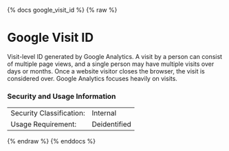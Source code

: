 {% docs google_visit_id %}
{% raw %}

<a name="google_visit_id"></a>
# Google Visit ID
Visit-level ID generated by Google Analytics. A visit by a person can consist of multiple page 
views, and a single person may have multiple visits over days or months. Once a website visitor 
closes the browser, the visit is considered over. Google Analytics focuses heavily on visits.

### Security and Usage Information
|     |     |
| --- | --- |
| Security Classification: | Internal |
| Usage Requirement:       | Deidentified |

{% endraw %}
{% enddocs %}